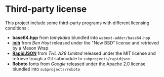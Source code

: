 # Third-party license

This project include some third-party programs with different licensing conditions :

* **base64.hpp** from *tomykaira* blundled into `webext-adder/base64.hpp`
* [**inih**](https://github.com/benhoyt/inih) from *Ben Hoyt* released under the "New BSD" license and retrieved by a Meson Wrap
* [**RapidJSON**](https://github.com/Tencent/rapidjson) from *THL A29 Limited* released under the MIT license and retrieve trough a Git submodule to `subprojects/rapidjson`
* **Roboto** fonts from *Google* released under the Apache 2.0 license blundled into `subprojects/roboto`
